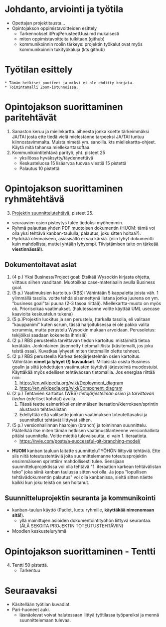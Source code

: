 # Johdanto, arviointi ja työtila
* Opettajan projektitausta...
* Opintojakson oppimistavoitteiden esittely
    * Tarkennokset itProjPerusteetUusi.md mukaisesti
    * miten oppimistavoitteita tulkitaan.(github)
    * kommunikoinnin roolin tärkeys: projektin työkalut ovat myös kommunikoinnin tukityökaluja (kts github)
# Työtilan esittely
    * Tämän hetkiset puutteet ja miksi ei ole ehditty korjata.
    * Toimintamalli Zoom-istunnoissa.
# Opintojakson suorittaminen paritehtävät
1. Sanaston keruu ja miellekartta. aiheesta jonka koette tärkeimmäksi JA/TAI josta ette tiedä vielä mielestänne tarpeeksi JA/TAI tuntuu kiinnostavimmalta. Muista nimetä ym. sanoilla. kts miellekartta-ohjeet. Käytä mitä tahansa miellekarttasoftaa. 
2. Kommunikointitehtävä parityö, yht. pisteet 25
    * yksilöosa hyväksytty/täydennettävä
    * Keskusteluosa 15 lisäarvoa tuovaa viestiä 15 pistettä
    * Palautus 10 pistettä
# Opintojakson suorittaminen ryhmätehtävä
3. [Projektin suunnittelutehtävä](./ITProjPublickRepo/README.md), pisteet 25.
* seuraavien osien pisteytys tulee tiedoksi myöhemmin.
* Ryhmä palauttaa yhden PDF muotoisen dokumentin (HUOM: tämä voi olla yksi tehtävä kanban-taululla, palautus, joku sitten hoitaa?).
* Pyrkikää olennaiseen, asiasisältö ei saa kärsiä. (niin lyhyt dokumentti kuin mahdollista, muttei yhtään lyhyempi. Tiivistämisen taito on tärkeää **viestinnässä!**).  
## Dokumentoitavat asiat 
1. (4 p.) Yksi Business/Project goal: Etsikää Wysockin kirjasta ohjetta, viittaus siihen vaaditaan. Muotoilkaa case-materiaalin avulla Business goal. 
1. (5 p.) Vaatimuksien kartoitus (RBS): Vähintään 5 kappaletta joista väh. 1 ylimmällä tasolla. voitte tehdä sisennettynä listana jonka juurena on ym. "business goal"tai puuna (2-3 tasoa riittää). Miellekartta-muoto on myös ok. Priorisoikaa vaatimukset. (halutessanne voitte käyttää UML usecase kaavioita keskustelun tukena)
1. (5 p.)Projektin luokitus ja sen perustelu, (tarkalla tasolla, eli valitaan "kauppanimi" kuten scrum, tässä harjoituksessa ei ole pakko valita scrummia, mutta perustelu Wysockin mukaan arvoidaan. Perusoletus: tekijöiksi saadaan kokeneita ihmisiä)
1. (2 p.) RBS perusteella tarvittavan tiedon kartoitus: mistä/mitä tietoa kerätään. Jonkinlainen jäsennelty tietomalli/lista (käsitemalli, jos joku teistä osaa). Kuvatkaa lyhyesti miten tietomallin olette tehneet.  
1. (2 p.) RBS perusteella Karkea tietojärjestelmän osien kartoitus. Vähintään **nimet ja lyhyet (!) kuvaukset**. Millaisista osista Business goalin ja siitä johdettujen vaatimusten täyttävä järjestelmä muodostuisi. Käyttäkää myös edellisen tehtäväosan tietomallia. Jos energiaa riittää niin: 
   1. https://en.wikipedia.org/wiki/Deployment_diagram
   1. https://en.wikipedia.org/wiki/Component_diagram 
1. (2 p.) Tehtävien kartoitus (WBS) *tietojärjestelmän osien* ja *tarvittavan tiedon* (edelliset kohdat) avulla. 
   1. Tässä teette esimerkiksi ensimmäisen iteraation/kierroksen/sprintin alustavan tehtävälistan
   1. Edellyttää että valitsette jonkun vaatimuksen toteutettavaksi ja suunnitellut tehtävät liittyvät siihen. 
1. (5 p.) versionhallinnan haarojen (branch) ja toiminnan suunnittelu. Päätelkää itse miten tämän hetkisen vaatimustilanteenne versionhallinta pitäisi suunnitella. Voitte miettiä tulevaisuutta, ei vain 1. iteraatiota.
   * https://nvie.com/posts/a-successful-git-branching-model/
* **HUOM** kanban tauluun laitatte suunnitteluTYÖHÖN liittyviä tehtäviä. Ette siis niitä toteutustehtäviä joita suunnittelemanne toteutusprojektin ensimmäiseen sprinttiin/ mahdollisesti tulee. Sensijaan suunnitteluprojektissa voi olla tehtävä "1. iteraation karkean tehtävälistan teko" joka siinä kanban taulussa sitten voi olla. Ja jopa "lopullisen tehtävädokumentin palautus" voi olla kanbanissa, sieltä sitten näette kaikki kun joku teistä on sen hoitanut. 
## Suunnitteluprojektin seuranta ja kommunikointi
* kanban-taulun käyttö (Padlet, luotu ryhmille, **käyttäkää nimenomaan sitä!**).
   * yllä mainittujen asioiden dokumentointityöhön liittyvä seurantaa. (ÄLÄ SEKOITA PROJEKTIN TOTEUTUSTEHTÄVIIN)
* Moodlen keskusteluryhmä
# Opintojakson suorittaminen - Tentti
4. Tentti 50 pistettä.
    * Tarkentuu
      
<!--
# Kommunikoinnin peruskuvio - eräs näkökulma
* Pohdintatehtävien ja keskustelun jälkeen
* Kommunikointi = dialogi
* minimitilanne: kaksi osallistujaa (hallittava tilanne)
* kommunikoinnin onnistuminen?
    * viestin lähettäjän ja vastaanottajan tunnetila viestintähetkellä.
    * Tunne antaa vastauksen, järjellä perustellaan tuo vastaus, eli etsitään sopiva perustelu. Siinä me ollaan hyviä.
-->

# Seuraavaksi
* Käsitellään työtilan kuvadiat.
* Pari-huoneet auki. 
    * läsnäolevat voivat halutessaan liittyä työtilassa työpareiksi ja mennä suunnittelemaan tulevaa. 
